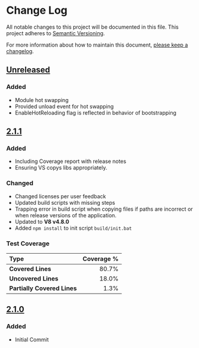 # Change Log
All notable changes to this project will be documented in this file.
This project adheres to [Semantic Versioning](http://semver.org/).

For more information about how to maintain this document, [please keep a changelog](http://keepachangelog.com).

## [Unreleased][unreleased]

### Added
* Module hot swapping 
* Provided unload event for hot swapping
* EnableHotReloading flag is reflected in behavior of bootstrapping

## [2.1.1][2.1.1]

### Added
* Including Coverage report with release notes
* Ensuring VS copys libs appropriately. 

### Changed
* Changed licenses per user feedback
* Updated build scripts with missing steps
* Trapping error in build script when copying files if paths are incorrect or when  release versions of the application. 
* Updated to **V8 v4.8.0**
* Added `npm install` to init script `build/init.bat`

### Test Coverage

| Type                        | Coverage % |
| :-------------------------- | ---------: | 
| **Covered Lines**           |      80.7% | 
| **Uncovered Lines**         |      18.0% | 
| **Partially Covered Lines** |       1.3% | 

## [2.1.0][2.1.0]

### Added
* Initial Commit

[unreleased]: https://github.com/OpenGneu/Flathead/compare/v2.1.1...HEAD
[2.1.1]: https://github.com/OpenGneu/Flathead/compare/v2.1.0...v2.1.1
[2.1.0]: https://github.com/OpenGneu/flathead/tree/v2.1.0